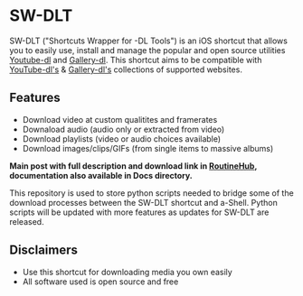 # SW-DLT

SW-DLT ("Shortcuts Wrapper for -DL Tools") is an iOS shortcut that allows you to easily use, install and manage the popular and open source utilities [Youtube-dl](https://gitlab.com/ytdl-org/youtube-dl) and [Gallery-dl](https://github.com/mikf/gallery-dl). This shortcut aims to be compatible with [YouTube-dl's](https://gitlab.com/ytdl-org/youtube-dl/-/blob/master/docs/supportedsites.md) & [Gallery-dl's](https://github.com/mikf/gallery-dl/blob/master/docs/supportedsites.rst) collections of supported websites.

## Features
- Download video at custom qualitites and framerates
- Downaload audio (audio only or extracted from video)
- Download playlists (video or audio choices available)
- Download images/clips/GIFs (from single items to massive albums)

**Main post with full description and download link in [RoutineHub](https://routinehub.co/shortcut/7284), documentation also available in Docs directory.**

This repository is used to store python scripts needed to bridge some of the download processes between the SW-DLT shortcut and a-Shell. Python scripts will be updated with more features as updates for SW-DLT are released.

## Disclaimers
- Use this shortcut for downloading media you own easily
- All software used is open source and free
